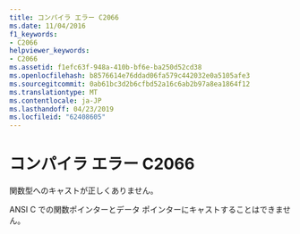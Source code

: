 ```yaml
---
title: コンパイラ エラー C2066
ms.date: 11/04/2016
f1_keywords:
- C2066
helpviewer_keywords:
- C2066
ms.assetid: f1efc63f-948a-410b-bf6e-ba250d52cd38
ms.openlocfilehash: b8576614e76ddad06fa579c442032e0a5105afe3
ms.sourcegitcommit: 0ab61bc3d2b6cfbd52a16c6ab2b97a8ea1864f12
ms.translationtype: MT
ms.contentlocale: ja-JP
ms.lasthandoff: 04/23/2019
ms.locfileid: "62408605"
---
```

# <a name="compiler-error-c2066"></a>コンパイラ エラー C2066

関数型へのキャストが正しくありません。

ANSI C での関数ポインターとデータ ポインターにキャストすることはできません。